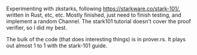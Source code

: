 Experimenting with zkstarks, following https://starkware.co/stark-101/, written in Rust, etc, etc. Mostly finished, just need to finish testing, and implement a random Channel. The stark101 tutorial doesn't cover the proof verifier, so I did my best.

The bulk of the code (that does interesting things) is in prover.rs. It plays out almost 1 to 1 with the stark-101 guide.
